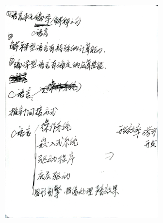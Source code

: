 ![](https://github.com/jckk123/-/blob/main/images/%E8%80%83%E6%A0%B8%E5%AD%A6%E4%B9%A0%E7%AC%94%E8%AE%B0/%E5%BE%AE%E4%BF%A1%E5%9B%BE%E7%89%87_20221007141436.jpg)
